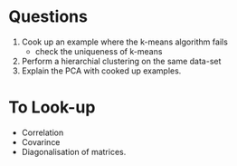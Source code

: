 # Questions

1. Cook up an example where the k-means algorithm fails
    - check the uniqueness of k-means
2. Perform a hierarchial clustering on the same data-set
3. Explain the PCA with cooked up examples.

# To Look-up
- Correlation 
- Covarince
- Diagonalisation of matrices. 